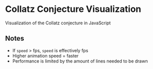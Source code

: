 # Collatz Conjecture Visualization

Visualization of the Collatz conjecture in JavaScript

## Notes

- If `speed` > fps, `speed` is effectively fps
- Higher animation speed = faster
- Performance is limited by the amount of lines needed to be drawn